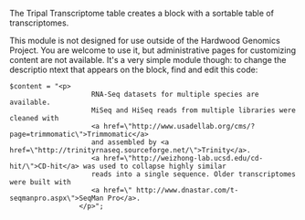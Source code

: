 

The Tripal Transcriptome table creates a block with a sortable table of transcriptomes.

This module is not designed for use outside of the Hardwood Genomics Project.  You are welcome to use it, but administrative pages for customizing content are not available.  It's a very simple module though: to change the descriptio ntext that appears on the block, find and edit this code:

```angular2html
$content = "<p>
                    RNA-Seq datasets for multiple species are available.
                    MiSeq and HiSeq reads from multiple libraries were  cleaned with 
                    <a href=\"http://www.usadellab.org/cms/?page=trimmomatic\">Trimmomatic</a>
                    and assembled by <a href=\"http://trinityrnaseq.sourceforge.net/\">Trinity</a>.
                    <a href=\"http://weizhong-lab.ucsd.edu/cd-hit/\">CD-hit</a> was used to collapse highly similar
                    reads into a single sequence. Older transcriptomes were built with
                    <a href=\" http://www.dnastar.com/t-seqmanpro.aspx\">SeqMan Pro</a>.
                 </p>";
```